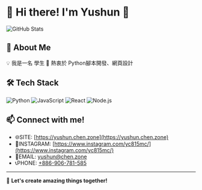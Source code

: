 # 🌟 Hi there! I'm Yushun 👋

![GitHub Stats](https://github-readme-stats.vercel.app/api?username=YC815&show_icons=true&theme=radical)

## 🚀 About Me
💡 我是一名 學生
🔭 熱衷於 Python腳本開發、網頁設計

## 🛠 Tech Stack
![Python](https://img.shields.io/badge/Python-3776AB?style=flat&logo=python&logoColor=white)
![JavaScript](https://img.shields.io/badge/JavaScript-F7DF1E?style=flat&logo=javascript&logoColor=black)
![React](https://img.shields.io/badge/React-61DAFB?style=flat&logo=react&logoColor=black)
![Node.js](https://img.shields.io/badge/Node.js-339933?style=flat&logo=node.js&logoColor=white)

## 📫 Connect with me!
- 🌐SITE: [https://yushun.chen.zone](https://yushun.chen.zone)
- 📸INSTAGRAM: [https://www.instagram.com/yc815mc/](https://www.instagram.com/yc815mc/)
- 📧EMAIL: yushun@chen.zone
- 📞PHONE: [+886-906-781-585](tel:+886906781585)

---
🚀 **Let's create amazing things together!**
